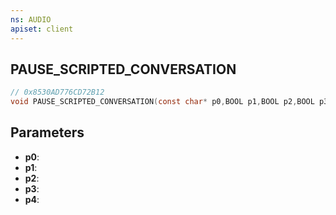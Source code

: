 ```yaml
---
ns: AUDIO
apiset: client
---
```

## PAUSE_SCRIPTED_CONVERSATION

```c
// 0x8530AD776CD72B12
void PAUSE_SCRIPTED_CONVERSATION(const char* p0,BOOL p1,BOOL p2,BOOL p3,BOOL p4);
```


## Parameters
* **p0**:
* **p1**:
* **p2**:
* **p3**:
* **p4**: